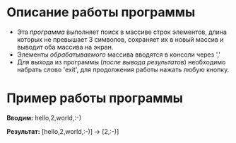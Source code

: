 # Описание работы программы

* Эта *программа* выполняет поиск в массиве строк элементов, длина которых не превышает 3 символов, сохраняет их в новый массив и выводит оба массива на экран.
* Элементы *обрабатываемого* массива вводятся в консоли через ','
* Для выхода из программы (*после вывода результатов*) необходимо набрать слово 'exit', для продолжения работы нажать любую кнопку.
# Пример работы программы
**Вводим:** hello,2,world,:-)

**Результат:** [hello,2,world,:-)] -> [2,:-)]
